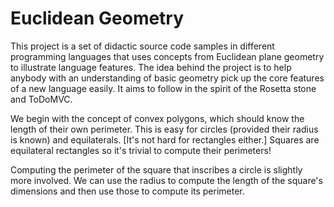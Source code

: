 Euclidean Geometry
==================

This project is a set of didactic source code samples in different programming languages that uses concepts from
Euclidean plane geometry to illustrate language features.
The idea behind the project is to help anybody with an understanding of basic geometry pick up the core features of
a new language easily.
It aims to follow in the spirit of the Rosetta stone and ToDoMVC.

We begin with the concept of convex polygons, which should know the length of their own perimeter.
This is easy for circles (provided their radius is known) and equilaterals. [It's not hard for rectangles either.]
Squares are equilateral rectangles so it's trivial to compute their perimeters!

Computing the perimeter of the square that inscribes a circle is slightly more involved.
We can use the radius to compute the length of the square's dimensions and then use those to compute its perimeter.
